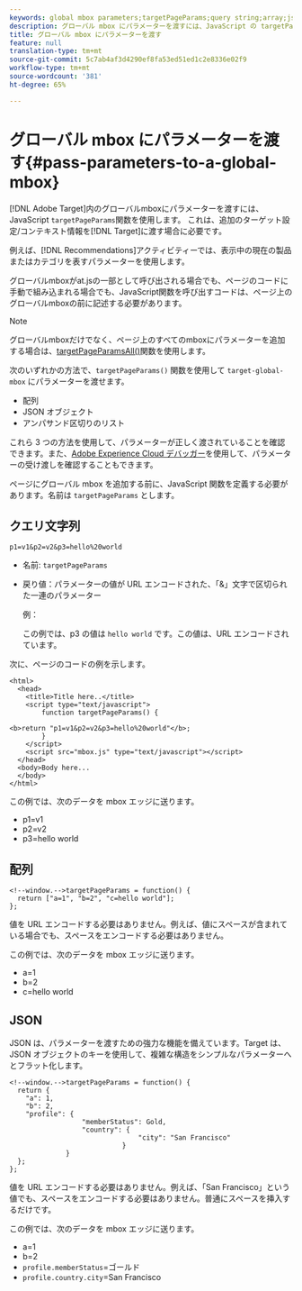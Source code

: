```yaml
---
keywords: global mbox parameters;targetPageParams;query string;array;json;dtm;dynamic tag management
description: グローバル mbox にパラメーターを渡すには、JavaScript の targetPageParams 関数を使用します。これは、追加のターゲット設定/コンテキスト情報をAdobe Targetに渡す場合に必要です。
title: グローバル mbox にパラメーターを渡す
feature: null
translation-type: tm+mt
source-git-commit: 5c7ab4af3d4290ef8fa53ed51ed1c2e8336e02f9
workflow-type: tm+mt
source-wordcount: '381'
ht-degree: 65%

---
```



# グローバル mbox にパラメーターを渡す{#pass-parameters-to-a-global-mbox}

[!DNL Adobe Target]内のグローバルmboxにパラメーターを渡すには、JavaScript `targetPageParams`関数を使用します。 これは、追加のターゲット設定/コンテキスト情報を[!DNL Target]に渡す場合に必要です。

例えば、[!DNL Recommendations]アクティビティーでは、表示中の現在の製品またはカテゴリを表すパラメーターを使用します。

グローバルmboxがat.jsの一部として呼び出される場合でも、ページのコードに手動で組み込まれる場合でも、JavaScript関数を呼び出すコードは、ページ上のグローバルmboxの前に記述する必要があります。

>[!NOTE]
>
>グローバルmboxだけでなく、ページ上のすべてのmboxにパラメーターを追加する場合は、[targetPageParamsAll()](/help/c-implementing-target/c-implementing-target-for-client-side-web/targetpageparamsall.md)関数を使用します。

次のいずれかの方法で、`targetPageParams()` 関数を使用して `target-global-mbox` にパラメーターを渡せます。

* 配列
* JSON オブジェクト
* アンパサンド区切りのリスト

これら 3 つの方法を使用して、パラメーターが正しく渡されていることを確認できます。また、[Adobe Experience Cloud デバッガー](https://experienceleague.adobe.com/docs/debugger/using/experience-cloud-debugger.html)を使用して、パラメーターの受け渡しを確認することもできます。

ページにグローバル mbox を追加する前に、JavaScript 関数を定義する必要があります。名前は `targetPageParams` とします。

## クエリ文字列

```
p1=v1&p2=v2&p3=hello%20world
```

* 名前: `targetPageParams`
* 戻り値：パラメーターの値が URL エンコードされた、「&amp;」文字で区切られた一連のパラメーター

   例：

   この例では、p3 の値は `hello world` です。この値は、URL エンコードされています。

次に、ページのコードの例を示します。

```
<html> 
  <head> 
    <title>Title here..</title> 
    <script type="text/javascript"> 
        function targetPageParams() { 
           
<b>return "p1=v1&p2=v2&p3=hello%20world"</b>; 
        } 
    </script> 
    <script src="mbox.js" type="text/javascript"></script> 
  </head> 
  <body>Body here... 
  </body> 
</html>
```

この例では、次のデータを mbox エッジに送ります。

* p1=v1
* p2=v2
* p3=hello world

## 配列

```
<!--window.-->targetPageParams = function() { 
  return ["a=1", "b=2", "c=hello world"]; 
}; 
```

値を URL エンコードする必要はありません。例えば、値にスペースが含まれている場合でも、スペースをエンコードする必要はありません。

この例では、次のデータを mbox エッジに送ります。

* a=1
* b=2
* c=hello world

## JSON

JSON は、パラメーターを渡すための強力な機能を備えています。Target は、JSON オブジェクトのキーを使用して、複雑な構造をシンプルなパラメーターへとフラット化します。

```
<!--window.-->targetPageParams = function() { 
  return { 
    "a": 1, 
    "b": 2, 
    "profile": { 
                  "memberStatus": Gold, 
                  "country": { 
                                "city": "San Francisco" 
                            } 
              } 
  }; 
}; 
```

値を URL エンコードする必要はありません。例えば、「San Francisco」という値でも、スペースをエンコードする必要はありません。普通にスペースを挿入するだけです。

この例では、次のデータを mbox エッジに送ります。

* a=1
* b=2
* `profile.memberStatus`=ゴールド
* `profile.country.city`=San Francisco